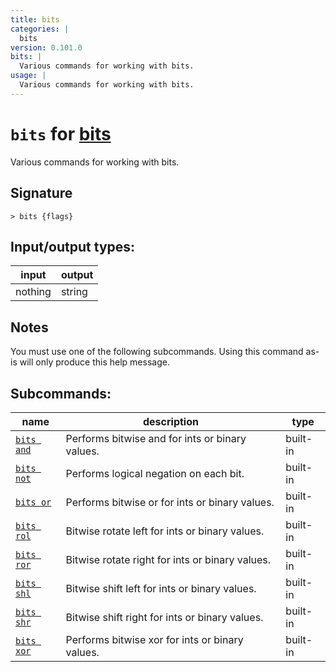 ```yaml
---
title: bits
categories: |
  bits
version: 0.101.0
bits: |
  Various commands for working with bits.
usage: |
  Various commands for working with bits.
---
```

<!-- This file is automatically generated. Please edit the command in https://github.com/nushell/nushell instead. -->

# `bits` for [bits](/commands/categories/bits.md)

<div class='command-title'>Various commands for working with bits.</div>

## Signature

```> bits {flags} ```


## Input/output types:

| input   | output |
| ------- | ------ |
| nothing | string |

## Notes
You must use one of the following subcommands. Using this command as-is will only produce this help message.

## Subcommands:

| name                                     | description                                     | type     |
| ---------------------------------------- | ----------------------------------------------- | -------- |
| [`bits and`](/commands/docs/bits_and.md) | Performs bitwise and for ints or binary values. | built-in |
| [`bits not`](/commands/docs/bits_not.md) | Performs logical negation on each bit.          | built-in |
| [`bits or`](/commands/docs/bits_or.md)   | Performs bitwise or for ints or binary values.  | built-in |
| [`bits rol`](/commands/docs/bits_rol.md) | Bitwise rotate left for ints or binary values.  | built-in |
| [`bits ror`](/commands/docs/bits_ror.md) | Bitwise rotate right for ints or binary values. | built-in |
| [`bits shl`](/commands/docs/bits_shl.md) | Bitwise shift left for ints or binary values.   | built-in |
| [`bits shr`](/commands/docs/bits_shr.md) | Bitwise shift right for ints or binary values.  | built-in |
| [`bits xor`](/commands/docs/bits_xor.md) | Performs bitwise xor for ints or binary values. | built-in |